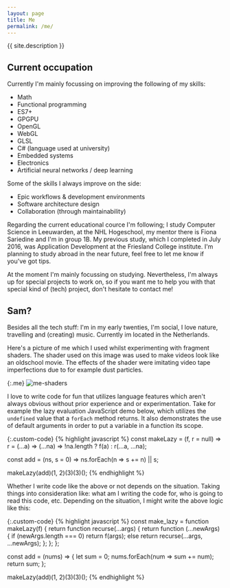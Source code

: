```yaml
---
layout: page
title: Me
permalink: /me/
---
```




{{ site.description }}



## Current occupation

Currently I'm mainly focussing on improving the following of my skills:

- Math
- Functional programming
- ES7+
- GPGPU
- OpenGL
- WebGL
- GLSL
- C# (language used at university)
- Embedded systems
- Electronics
- Artificial neural networks / deep learning

Some of the skills I always improve on the side:

- Epic workflows & development environments
- Software architecture design
- Collaboration (through maintainability)

Regarding the current educational cource I'm following; I study Computer Science in Leeuwarden, at the NHL Hogeschool, my mentor there is Fiona Sariedine and I'm in group 1B. My previous study, which I completed in July 2016, was Application Development at the Friesland College institute. I'm planning to study abroad in the near future, feel free to let me know if you've got tips.


At the moment I'm mainly focussing on studying. Nevertheless, I'm always up for special projects to work on, so if you want me to help you with that special kind of (tech) project, don't hesitate to contact me!

## Sam?

Besides all the tech stuff: I'm in my early twenties, I'm social, I love nature, travelling and (creating) music. Currently im located in the Netherlands.

Here's a picture of me which I used whilst experimenting with fragment shaders. The shader used on this image was used to make videos look like an oldschool movie. The effects of the shader were imitating video tape imperfections due to for example dust particles.

{:.me}
![me-shaders](/portfolio/assets/img/me-shaders.jpg)

I love to write code for fun that utilizes language features which aren't always obvious without prior experience and or experimentation. Take for example the lazy evaluation JavaScript demo below, which utilizes the `undefined` value that a `forEach` method returns. It also demonstrates the use of default arguments in order to put a variable in a function its scope.

{:.custom-code}
{% highlight javascript %}
const makeLazy = (f, r = null) =>
  r = (...a) => (...na) => !na.length ? f(a) : r(...a, ...na);
  
const add = (ns, s = 0) => ns.forEach(n => s += n) || s;

makeLazy(add)(1, 2)(3)(3)();
{% endhighlight %}

Whether I write code like the above or not depends on the situation. Taking things into consideration like: what am I writing the code for, who is going to read this code, etc. Depending on the situation, I might write the above logic like this:

{:.custom-code}
{% highlight javascript %}
const make_lazy = function makeLazy(f) {
  return function recurse(...args) {
    return function (...newArgs) {
      if (newArgs.length === 0)
        return f(args);
      else
        return recurse(...args, ...newArgs);
    };
  };
};

const add = (nums) => {
  let sum = 0;
  nums.forEach(num => sum += num);
  return sum;
};

makeLazy(add)(1, 2)(3)(3)();
{% endhighlight %}
